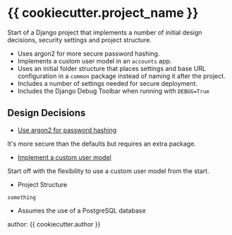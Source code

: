 # {{ cookiecutter.project_name }}

Start of a Django project that implements a number of initial design decisions, security settings and 
project structure.

* Uses argon2 for more secure password hashing.
* Implements a custom user model in an `accounts` app.
* Uses an initial folder structure that places settings and base URL configuration in a `common` package instead of 
  naming it after the project.
* Includes a number of settings needed for secure deployment.
* Includes the Django Debug Toolbar when running with `DEBUG=True`

## Design Decisions

* [Use argon2 for password hashing](https://docs.djangoproject.com/en/5.0/topics/auth/passwords/#using-argon2-with-django)

It's more secure than the defaults but requires an extra package.

* [Implement a custom user model](https://docs.djangoproject.com/en/5.0/topics/auth/customizing/#using-a-custom-user-model-when-starting-a-project)

Start off with the flexibility to use a custom user model from the start.

* Project Structure

```
something
```

* Assumes the use of a PostgreSQL database

author: {{ cookiecutter.author }}
